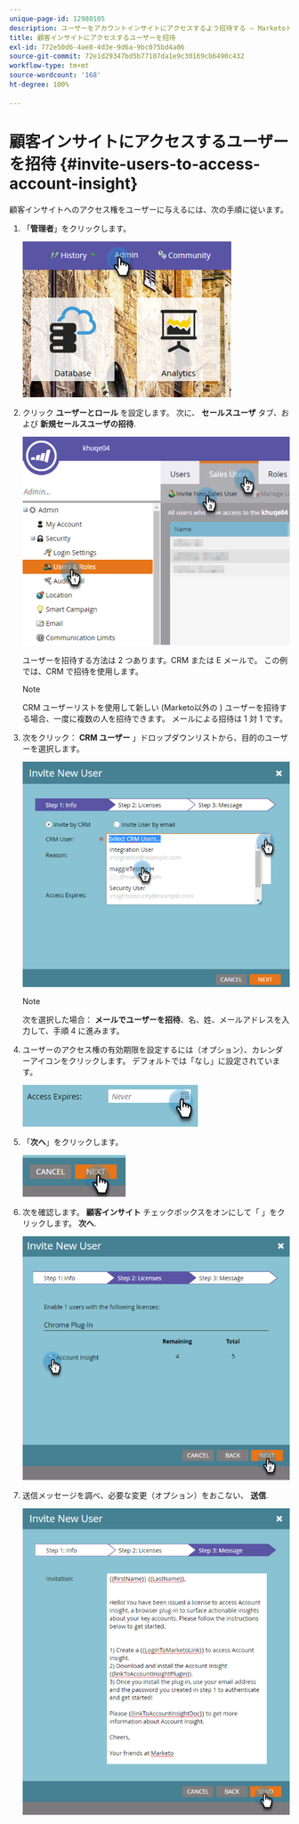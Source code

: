 ```yaml
---
unique-page-id: 12980105
description: ユーザーをアカウントインサイトにアクセスするよう招待する — Marketoドキュメント — 製品ドキュメント
title: 顧客インサイトにアクセスするユーザーを招待
exl-id: 772e50d6-4ae8-4d3e-9d6a-9bc075bd4a06
source-git-commit: 72e1d29347bd5b77107da1e9c30169cb6490c432
workflow-type: tm+mt
source-wordcount: '168'
ht-degree: 100%

---
```


# 顧客インサイトにアクセスするユーザーを招待 {#invite-users-to-access-account-insight}

顧客インサイトへのアクセス権をユーザーに与えるには、次の手順に従います。

1. 「**管理者**」をクリックします。

   ![](assets/admin-1.png)

1. クリック **ユーザーとロール** を設定します。 次に、 **セールスユーザ** タブ、および **新規セールスユーザの招待**.

   ![](assets/two-6.png)

   ユーザーを招待する方法は 2 つあります。CRM または E メールで。 この例では、CRM で招待を使用します。

   >[!NOTE]
   >
   >CRM ユーザーリストを使用して新しい (Marketo以外の ) ユーザーを招待する場合、一度に複数の人を招待できます。 メールによる招待は 1 対 1 です。

1. 次をクリック： **CRM ユーザー** 」ドロップダウンリストから、目的のユーザーを選択します。

   ![](assets/three-5.png)

   >[!NOTE]
   >
   >次を選択した場合： **メールでユーザーを招待**、名、姓、メールアドレスを入力して、手順 4 に進みます。

1. ユーザーのアクセス権の有効期限を設定するには（オプション）、カレンダーアイコンをクリックします。 デフォルトでは「なし」に設定されています。

   ![](assets/four-5.png)

1. 「**次へ**」をクリックします。

   ![](assets/five-5.png)

1. 次を確認します。 **顧客インサイト** チェックボックスをオンにして「 」をクリックします。 **次へ**.

   ![](assets/six-3.png)

1. 送信メッセージを調べ、必要な変更（オプション）をおこない、 **送信**.

   ![](assets/seven-2.png)
